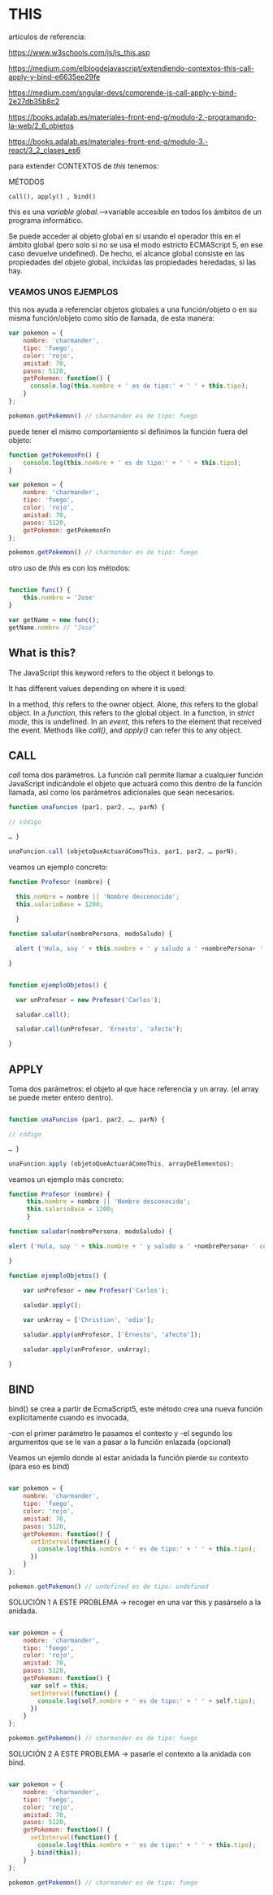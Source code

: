 
# THIS

articulos de referencia: 

https://www.w3schools.com/js/js_this.asp

https://medium.com/elblogdejavascript/extendiendo-contextos-this-call-apply-y-bind-e6635ee29fe

https://medium.com/sngular-devs/comprende-js-call-apply-y-bind-2e27db35b8c2

https://books.adalab.es/materiales-front-end-g/modulo-2.-programando-la-web/2_6_objetos

https://books.adalab.es/materiales-front-end-g/modulo-3.-react/3_2_clases_es6



para extender CONTEXTOS de *this* tenemos:

MÉTODOS
    
    call(), apply() , bind()



this es una *variable global*.-->variable accesible en todos los ámbitos de un programa informático.

Se puede acceder al objeto global en sí usando el operador this en el ámbito global (pero solo si no se usa el modo estricto ECMAScript 5, en ese caso devuelve undefined). De hecho, el alcance global consiste en las propiedades del objeto global, incluidas las propiedades heredadas, si las hay.

### VEAMOS UNOS EJEMPLOS

this nos ayuda a referenciar objetos globales a una función/objeto o en su misma función/objeto como sitio de llamada, de esta manera:

```js
var pokemon = {
    nombre: 'charmander',
    tipo: 'fuego',
    color: 'rojo',
    amistad: 70,
    pasos: 5120,
    getPokemon: function() {
      console.log(this.nombre + ' es de tipo:' + ' ' + this.tipo);
    }
};

pokemon.getPokemon() // charmander es de tipo: fuego
```


puede tener el mismo comportamiento si definimos la función fuera del objeto:

```js
function getPokemonFn() {
    console.log(this.nombre + ' es de tipo:' + ' ' + this.tipo);
}

var pokemon = {
    nombre: 'charmander',
    tipo: 'fuego',
    color: 'rojo',
    amistad: 70,
    pasos: 5120,
    getPokemon: getPokemonFn
};

pokemon.getPokemon() // charmander es de tipo: fuego
```

otro uso de *this* es con los métodos:

```js

function func() {
    this.nombre = 'Jose'
}

var getName = new func();
getName.nombre // "Jose"
```

## What is this?

The JavaScript this keyword refers to the object it belongs to.

It has different values depending on where it is used:

In a method, *this* refers to the owner object.
Alone, *this* refers to the global object.
In a *function*, this refers to the global object.
In a function, in *strict mode*, this is undefined.
In an *event*, this refers to the element that received the event.
Methods like *call()*, and *apply()* can refer this to any object.


## CALL

*call* toma dos parámetros.
La función call permite llamar a cualquier función JavaScript indicándole el objeto que actuará como this dentro de la función llamada, así como los parámetros adicionales que sean necesarios.


```js
function unaFuncion (par1, par2, …, parN) {

// código

… }

unaFuncion.call (objetoQueActuaráComoThis, par1, par2, … parN);
```

veamos un ejemplo concreto:

```js
function Profesor (nombre) { 

  this.nombre = nombre || 'Nombre desconocido'; 
  this.salarioBase = 1200; 
  
  }

function saludar(nombrePersona, modoSaludo) {

  alert ('Hola, soy ' + this.nombre + ' y saludo a ' +nombrePersona+ ' con ' + modoSaludo); 

}


function ejemploObjetos() {

  var unProfesor = new Profesor('Carlos');

  saludar.call();

  saludar.call(unProfesor, 'Ernesto', 'afecto'); 

}
```

## APPLY

Toma dos parámetros: el objeto al que hace referencia y un array. (el array se puede meter entero dentro).

```js

function unaFuncion (par1, par2, …, parN) {

// código

… }

unaFuncion.apply (objetoQueActuaráComoThis, arrayDeElementos);
```

veamos un ejemplo más concreto:

```js
function Profesor (nombre) {
     this.nombre = nombre || 'Nombre desconocido'; 
     this.salarioBase = 1200; 
     }

function saludar(nombrePersona, modoSaludo) {

alert ('Hola, soy ' + this.nombre + ' y saludo a ' +nombrePersona+ ' con ' + modoSaludo); 

}

function ejemploObjetos() { 
    
    var unProfesor = new Profesor('Carlos');

    saludar.apply();

    var unArray = ['Christian', 'odio'];

    saludar.apply(unProfesor, ['Ernesto', 'afecto']); 

    saludar.apply(unProfesor, unArray); 

}
```

## BIND

bind() se crea a partir de EcmaScript5, este método crea una nueva función explícitamente cuando es invocada, 

-con el primer parámetro le pasamos el contexto y 
-el segundo los argumentos que se le van a pasar a la función enlazada (opcional)


Veamos un ejemlo donde al estar anidada la función pierde su contexto (para eso es bind)

```js

var pokemon = {
    nombre: 'charmander',
    tipo: 'fuego',
    color: 'rojo',
    amistad: 70,
    pasos: 5120,
    getPokemon: function() {      
      setInterval(function() {
        console.log(this.nombre + ' es de tipo:' + ' ' + this.tipo);
      })      
    }
};

pokemon.getPokemon() // undefined es de tipo: undefined
```

SOLUCIÓN 1 A ESTE PROBLEMA -> recoger en una var this y pasárselo a la anidada.

```js

var pokemon = {
    nombre: 'charmander',
    tipo: 'fuego',
    color: 'rojo',
    amistad: 70,
    pasos: 5120,
    getPokemon: function() {
      var self = this;      
      setInterval(function() {
        console.log(self.nombre + ' es de tipo:' + ' ' + self.tipo);
      })      
    }
};

pokemon.getPokemon() // charmander es de tipo: fuego
```

SOLUCIÓN 2 A ESTE PROBLEMA -> pasarle el contexto a la anidada con bind.

```js

var pokemon = {
    nombre: 'charmander',
    tipo: 'fuego',
    color: 'rojo',
    amistad: 70,
    pasos: 5120,
    getPokemon: function() {            
      setInterval(function() {
        console.log(this.nombre + ' es de tipo:' + ' ' + this.tipo);
      }.bind(this));      
    }
};

pokemon.getPokemon() // charmander es de tipo: fuego
```